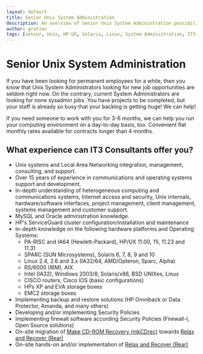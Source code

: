 ```yaml
---
layout: default
title: Senior Unix System Administration
description: An overview of Senior Unix System Administration possibilities
author: gratien
tags: [senior, Unix, HP-UX, Solaris, Linux, System Administration, IT3 Consultants]
---
```


# Senior Unix System Administration

If you have been looking for permanent employees for a while, then you know that Unix System Administrators looking for new job opportunities are seldom right now. On the contrary, current System Administrators are looking for none sysadmin jobs. You have projects to be completed, but your staff is already so busy that your backlog is getting huge! We can help!

If you need someone to work with you for 3-6 months, we can help you run your computing environment on a day-to-day basis, too. Convenient flat monthly rates available for contracts longer than 4 months.

## What experience can IT3 Consultants offer you?

 * Unix systems and Local Area Networking integration, management, consulting, and support.
 * Over 15 years of experience in communications and operating systems support and development.
 * In-depth understanding of heterogeneous computing and communications systems, Internet access and security, Unix internals, hardware/software interfaces, project management, client management, systems management and customer support.
 * MySQL and Oracle administration knowledge.
 * HP's ServiceGuard cluster configuration/installation and maintenance
 * In-depth knowledge on the following hardware platforms and Operating Systems:
   - PA-RISC and IA64 (Hewlett-Packard), HP/UX  11.00, 11i, 11.23 and 11.31
   - SPARC (SUN Microsystems), Solaris 6, 7, 8, 9 and 10
   - Linux 2.4, 2.6 and 3.x (IA32/64, AMD/Opteron, Sparc, Alpha)
   - RS/6000 (IBM), AIX
   - Intel (IA32), Windows 2003/8, Solaris/x86, BSD UNIXes, Linux
   - CISCO routers, Cisco IOS (basic configurations)
   - HPs XP and EVA storage boxes
   - EMC2 storage boxes
 * Implementing backup and restore solutions (HP Omniback or Data Protector, Amanda, and many others)
 * Developing and/or implementing Security Policies
 * Implementing firewall software according Security Policies (Firewall-I, Open Source solutions)
 * On-site migration of [Make CD-ROM Recovery (mkCDrec)](mkcdrec.sourceforge.net) towards [Relax and Recover (Rear)](relax-and-recover.org)
 * On-site hands-on and/or implementation of [Relax and Recover (Rear)](relax-and-recover.org)

